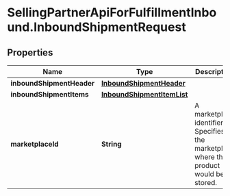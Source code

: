 # SellingPartnerApiForFulfillmentInbound.InboundShipmentRequest

## Properties
Name | Type | Description | Notes
------------ | ------------- | ------------- | -------------
**inboundShipmentHeader** | [**InboundShipmentHeader**](InboundShipmentHeader.md) |  | 
**inboundShipmentItems** | [**InboundShipmentItemList**](InboundShipmentItemList.md) |  | 
**marketplaceId** | **String** | A marketplace identifier. Specifies the marketplace where the product would be stored. | 


